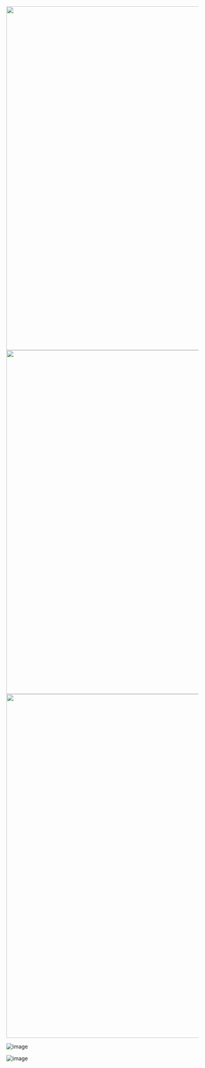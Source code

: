 <img src="https://github.com/shekharbiswas/AI-Product-Management/assets/32758439/cc8ae5ea-3c93-4d52-9b86-9539216e1ee3" width="900">
<img src="https://github.com/shekharbiswas/AI-Product-Management/assets/32758439/fc20cf53-823d-42ba-b040-15eb82dde4e4" width="900">
<img src="https://github.com/shekharbiswas/AI-Product-Management/assets/32758439/1415d6de-a74a-462f-b9de-10f0970da766" width="900">

![image]()


![image]()

